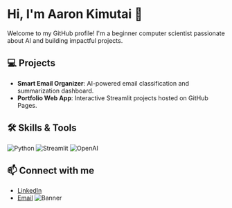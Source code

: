 # Hi, I'm Aaron Kimutai 👋

Welcome to my GitHub profile! I'm a beginner computer scientist passionate about AI and building impactful projects.

## 💻 Projects

- **Smart Email Organizer**: AI-powered email classification and summarization dashboard.
- **Portfolio Web App**: Interactive Streamlit projects hosted on GitHub Pages.

## 🛠️ Skills & Tools

![Python](https://img.shields.io/badge/Python-3.11-blue)
![Streamlit](https://img.shields.io/badge/Streamlit-%23FF4B4B?style=flat&logo=streamlit&logoColor=white)
![OpenAI](https://img.shields.io/badge/OpenAI-%23F7DF1E?style=flat&logo=openai&logoColor=black)

## 📫 Connect with me

- [LinkedIn](https://www.linkedin.com/in/aaronkimutai)
- [Email](mailto:aaronkimutai24@gmail.com)
![Banner](https://yourimageurl.com/banner.png)
